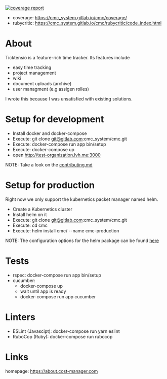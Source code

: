 [![coverage report](https://gitlab.com/cmc_system/cmc/badges/master/coverage.svg)](https://gitlab.com/cmc_system/cmc/commits/master)

* coverage: https://cmc_system.gitlab.io/cmc/coverage/
* rubycritic: https://cmc_system.gitlab.io/cmc/rubycritic/code_index.html

# About
Ticktensio is a feature-rich time tracker. Its features include
* easy time tracking
* project management
* wiki
* document uploads (archive)
* user managment (e.g assigen rolles)

I wrote this because I was unsatisfied with existing solutions.


# Setup for development
- Install docker and docker-compose
- Execute:  git clone git@gitlab.com:cmc_system/cmc.git
- Execute: docker-compose run app bin/setup
- Execute: docker-compose up
- open http://test-organization.lvh.me:3000 

NOTE: Take a look on the [contributing.md](CONTRIBUTING.md)

# Setup for production
Right now we only support the kubernetics packet manager named helm.
- Create a Kubernetics cluster
- Install helm on it
- Execute: git clone git@gitlab.com:cmc_system/cmc.git
- Execute: cd cmc
- Execute: helm install cmc/ --name cmc-production

NOTE: The configuration options for
the helm package can be found [here](cmc/README.md)

# Tests
* rspec: docker-compose run app bin/setup
* cucumber:
  * docker-compose up
  * wait until app is ready
  * docker-compose run app cucumber

# Linters
* ESLint (Javascipt): docker-compose run yarn eslint
* RuboCop (Ruby): docker-compose run rubocop

# Links
homepage: https://about.cost-manager.com
